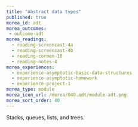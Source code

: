```yaml
---
title: "Abstract data types"
published: true
morea_id: adt
morea_outcomes:
 - outcome-adt
morea_readings:
  - reading-screencast-4a
  - reading-screencast-4b
  - reading-cormen-10
  - reading-notes-4
morea_experiences:
  - experience-asymptotic-basic-data-structures
  - experience-asymptotic-homework
  - experience-project-1
morea_type: module
morea_icon_url: /morea/040.adt/module-adt.png
morea_sort_order: 40
---
```


Stacks, queues, lists, and trees.

